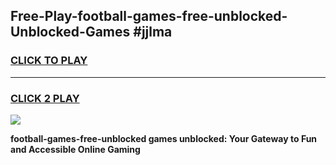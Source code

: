 
## Free-Play-football-games-free-unblocked-Unblocked-Games #jjlma
<h3>
<a href="https://news.freeplayer.one?title=football-games-free-unblocked&ref=8M">CLICK TO PLAY</a></h3>
<hr>

<h3>
<a href="https://news.freeplayer.one?title=football-games-free-unblocked&ref=8M">CLICK 2 PLAY</a>
  
</h3>

<a href="https://news.freeplayer.one?title=football-games-free-unblocked&ref=8M"><img src="https://clearcache.store/games.png"></a>


**football-games-free-unblocked games unblocked: Your Gateway to Fun and Accessible Online Gaming**
